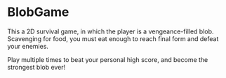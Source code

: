 # BlobGame

This a 2D survival game, in which the player is a vengeance-filled blob. Scavenging for food, you must eat enough to reach final form and defeat your enemies.


Play multiple times to beat your personal high score, and become the strongest blob ever!
